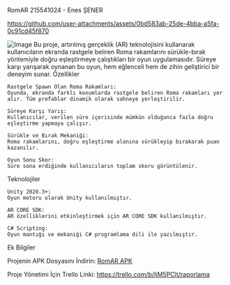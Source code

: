 RomAR
215541024 - Enes ŞENER

https://github.com/user-attachments/assets/0bd583ab-25de-4bba-a5fa-0c91cd45f870

![Image](https://github.com/user-attachments/assets/421f09ec-b08c-4089-868f-e401a8b9693a)
Bu proje, artırılmış gerçeklik (AR) teknolojisini kullanarak kullanıcıların ekranda rastgele beliren Roma rakamlarını sürükle-bırak yöntemiyle doğru eşleştirmeye çalıştıkları bir oyun uygulamasıdır. Süreye karşı yarışarak oynanan bu oyun, hem eğlenceli hem de zihin geliştirici bir deneyim sunar.
Özellikler

    Rastgele Spawn Olan Roma Rakamları:
    Oyunda, ekranda farklı konumlarda rastgele beliren Roma rakamları yer alır. Tüm prefablar dinamik olarak sahneye yerleştirilir.

    Süreye Karşı Yarış:
    Kullanıcılar, verilen süre içerisinde mümkün olduğunca fazla doğru eşleştirme yapmaya çalışır.

    Sürükle ve Bırak Mekaniği:
    Roma rakamlarını, doğru eşleştirme alanına sürükleyip bırakarak puan kazanılır.

    Oyun Sonu Skor:
    Süre sona erdiğinde kullanıcıların toplam skoru görüntülenir.

Teknolojiler

    Unity 2020.3+:
    Oyun motoru olarak Unity kullanılmıştır.

    AR CORE SDK:
    AR özelliklerini etkinleştirmek için AR CORE SDK kullanılmıştır.

    C# Scripting:
    Oyun mantığı ve mekaniği C# programlama dili ile yazılmıştır.
   
 Ek Bilgiler

 Projenin APK Dosyasını İndirin:
    [RomAR APK](https://drive.google.com/file/d/1feeL-7s7ZJqIBDl_233eYIypUjzuz_g_/view)

 Proje Yönetimi İçin Trello Linki:
    https://trello.com/b/IjM5PClt/raporlama
